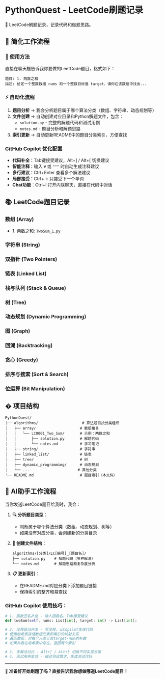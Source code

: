 # PythonQuest - LeetCode刷题记录

🐍 LeetCode刷题记录，记录代码和做题思路。

## 🎯 简化工作流程

### 📝 使用方法
直接在聊天框告诉我你要做的LeetCode题目，格式如下：
```
题目: 1. 两数之和
描述: 给定一个整数数组 nums 和一个整数目标值 target，请你在该数组中找出...
```

### ⚡ 自动化流程
1. **题目分析** → 我会分析题目属于哪个算法分类（数组、字符串、动态规划等）
2. **文件创建** → 自动创建对应目录和Python解题文件，包含：
   - `solution.py` - 完整的解题代码和测试用例
   - `notes.md` - 题目分析和解题思路
3. **索引更新** → 自动更新README中的题目分类索引，方便查找

### GitHub Copilot 优化配置
- **代码补全**：Tab键接受建议，Alt+] / Alt+[ 切换建议
- **智能注释**：输入 `#` 或 `"""` 时自动生成注释建议
- **多行建议**：Ctrl+Enter 查看多个解法建议
- **局部接受**：Ctrl+→ 只接受下一个单词
- **Chat功能**：Ctrl+I 打开内联聊天，直接在代码中对话

## 📚 LeetCode题目记录

### 数组 (Array)
- 1\. 两数之和: [`TwoSum_1.py`](algorithms/array/LC0001_Two_Sum/solution.py)

### 字符串 (String)

### 双指针 (Two Pointers)

### 链表 (Linked List)

### 栈与队列 (Stack & Queue)

### 树 (Tree)

### 动态规划 (Dynamic Programming)

### 图 (Graph)

### 回溯 (Backtracking)

### 贪心 (Greedy)

### 排序与搜索 (Sort & Search)

### 位运算 (Bit Manipulation)

## � 项目结构

```
PythonQuest/
├── algorithms/                    # 算法题目按分类组织
│   ├── array/                    # 数组相关
│   │   └── LC0001_Two_Sum/       # 示例：两数之和
│   │       ├── solution.py       # 解题代码
│   │       └── notes.md          # 学习笔记
│   ├── string/                   # 字符串
│   ├── linked_list/              # 链表
│   ├── tree/                     # 树
│   ├── dynamic_programming/      # 动态规划
│   └── ...                      # 其他分类
└── README.md                     # 题目索引（本文件）
```

## 🤖 AI助手工作流程

当你发送LeetCode题目给我时，我会：

1. **🔍 分析题目类型**：
   - 判断属于哪个算法分类（数组、动态规划、树等）
   - 如果没有对应分类，会创建新的分类目录

2. **📂 创建文件结构**：
   ```
   algorithms/[分类]/LC[编号]_[题目名]/
   ├── solution.py    # 解题代码（多种解法）
   └── notes.md       # 解题思路和复杂度分析
   ```

3. **📋 更新索引**：
   - 在README.md对应分类下添加题目链接
   - 保持索引的整齐和易查找

### GitHub Copilot 使用技巧：

```python
# 1. 函数签名补全 - 输入函数名，Tab接受建议
def twoSum(self, nums: List[int], target: int) -> List[int]:

# 2. 注释驱动开发 - 写注释，让Copilot生成代码
# 使用哈希表存储数组元素和索引的映射关系
# 遍历数组，对每个元素计算target-num的补数
# 如果补数在哈希表中存在，返回两个索引

# 3. 多解法对比 - Alt+] / Alt+[ 切换不同实现方案
# 4. 测试用例生成 - 描述测试需求，生成测试代码
```

---

**🚀 准备好开始刷题了吗？直接告诉我你想做哪道LeetCode题目！**
